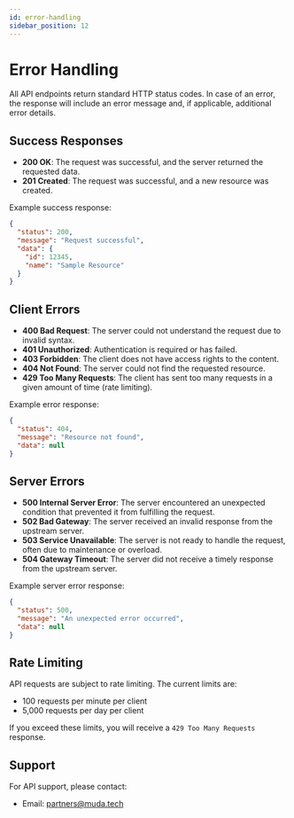 ```yaml
---
id: error-handling
sidebar_position: 12
---
```


# Error Handling

All API endpoints return standard HTTP status codes. In case of an error, the response will include an error message and, if applicable, additional error details.

## Success Responses

- **200 OK**: The request was successful, and the server returned the requested data.
- **201 Created**: The request was successful, and a new resource was created.

Example success response:

```json
{
  "status": 200,
  "message": "Request successful",
  "data": {
    "id": 12345,
    "name": "Sample Resource"
  }
}
```

## Client Errors

- **400 Bad Request**: The server could not understand the request due to invalid syntax.
- **401 Unauthorized**: Authentication is required or has failed.
- **403 Forbidden**: The client does not have access rights to the content.
- **404 Not Found**: The server could not find the requested resource.
- **429 Too Many Requests**: The client has sent too many requests in a given amount of time (rate limiting).

Example error response:

```json
{
  "status": 404,
  "message": "Resource not found",
  "data": null
}
```

## Server Errors

- **500 Internal Server Error**: The server encountered an unexpected condition that prevented it from fulfilling the request.
- **502 Bad Gateway**: The server received an invalid response from the upstream server.
- **503 Service Unavailable**: The server is not ready to handle the request, often due to maintenance or overload.
- **504 Gateway Timeout**: The server did not receive a timely response from the upstream server.

Example server error response:

```json
{
  "status": 500,
  "message": "An unexpected error occurred",
  "data": null
}
```

## Rate Limiting

API requests are subject to rate limiting. The current limits are:
- 100 requests per minute per client
- 5,000 requests per day per client

If you exceed these limits, you will receive a `429 Too Many Requests` response.

## Support

For API support, please contact:
- Email: partners@muda.tech